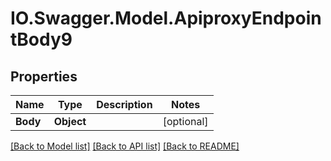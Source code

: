 # IO.Swagger.Model.ApiproxyEndpointBody9
## Properties

Name | Type | Description | Notes
------------ | ------------- | ------------- | -------------
**Body** | **Object** |  | [optional] 

[[Back to Model list]](../README.md#documentation-for-models) [[Back to API list]](../README.md#documentation-for-api-endpoints) [[Back to README]](../README.md)

